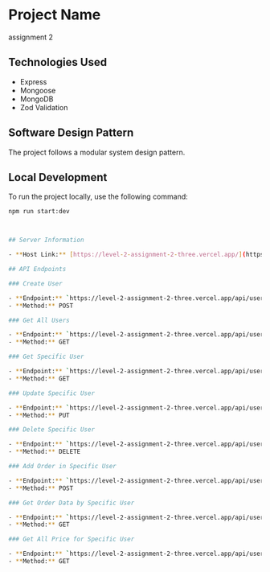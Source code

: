 # Project Name
assignment 2


## Technologies Used

- Express
- Mongoose
- MongoDB
- Zod Validation

## Software Design Pattern

The project follows a modular system design pattern.

## Local Development

To run the project locally, use the following command:

```bash
npm run start:dev



## Server Information

- **Host Link:** [https://level-2-assignment-2-three.vercel.app/](https://level-2-assignment-2-three.vercel.app/)

## API Endpoints

### Create User

- **Endpoint:** `https://level-2-assignment-2-three.vercel.app/api/users`
- **Method:** POST

### Get All Users

- **Endpoint:** `https://level-2-assignment-2-three.vercel.app/api/users`
- **Method:** GET

### Get Specific User

- **Endpoint:** `https://level-2-assignment-2-three.vercel.app/api/users/:userId`
- **Method:** GET

### Update Specific User

- **Endpoint:** `https://level-2-assignment-2-three.vercel.app/api/users/:userId`
- **Method:** PUT

### Delete Specific User

- **Endpoint:** `https://level-2-assignment-2-three.vercel.app/api/users/:userId`
- **Method:** DELETE

### Add Order in Specific User

- **Endpoint:** `https://level-2-assignment-2-three.vercel.app/api/users/:userId/orders`
- **Method:** POST

### Get Order Data by Specific User

- **Endpoint:** `https://level-2-assignment-2-three.vercel.app/api/users/:userId/orders`
- **Method:** GET

### Get All Price for Specific User

- **Endpoint:** `https://level-2-assignment-2-three.vercel.app/api/users/:userId/orders/total-price`
- **Method:** GET


